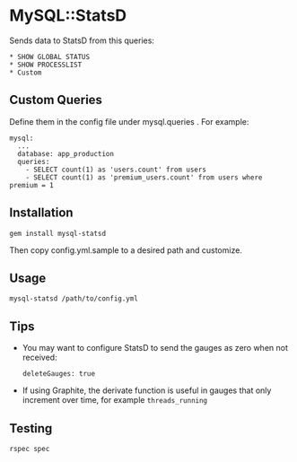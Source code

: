 # MySQL::StatsD

Sends data to StatsD from this queries:

    * SHOW GLOBAL STATUS
    * SHOW PROCESSLIST
    * Custom

## Custom Queries

Define them in the config file under mysql.queries . For example:

    mysql:
      ...
      database: app_production
      queries:
        - SELECT count(1) as 'users.count' from users
        - SELECT count(1) as 'premium_users.count' from users where premium = 1

## Installation

    gem install mysql-statsd

Then copy config.yml.sample to a desired path and customize.

## Usage

    mysql-statsd /path/to/config.yml

## Tips

* You may want to configure StatsD to send the gauges as zero when not received:

   ```deleteGauges: true```

* If using Graphite, the derivate function is useful in gauges that only increment over time, for example `threads_running`

## Testing

    rspec spec
